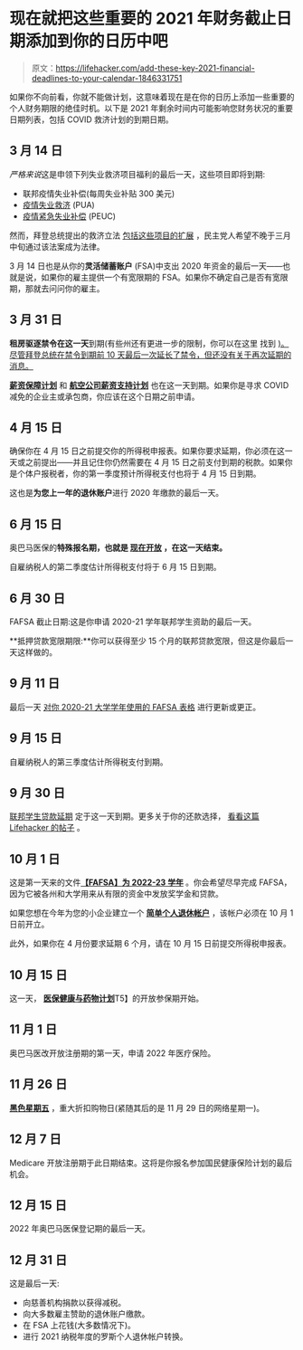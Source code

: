 # 现在就把这些重要的 2021 年财务截止日期添加到你的日历中吧

> 原文：<https://lifehacker.com/add-these-key-2021-financial-deadlines-to-your-calendar-1846331751>

如果你不向前看，你就不能做计划，这意味着现在是在你的日历上添加一些重要的个人财务期限的绝佳时机。以下是 2021 年剩余时间内可能影响您财务状况的重要日期列表，包括 COVID 救济计划的到期日期。



## **3 月 14 日**

*严格来说*这是申领下列失业救济项目福利的最后一天，这些项目即将到期:

*   联邦疫情失业补偿(每周失业补贴 300 美元)
*   [疫情失业救济](https://www.investopedia.com/pandemic-unemployment-assistance-pua-definition-4802064) (PUA)
*   [疫情紧急失业补偿](https://www.investopedia.com/pandemic-emergency-unemployment-compensation-peuc-definition-4802046) (PEUC)

然而，拜登总统提出的救济立法 [包括这些项目的扩展](https://www.cnbc.com/2021/02/11/latest-stimulus-proposes-400-weekly-unemployment-boost-through-august.html) ，民主党人希望不晚于三月中旬通过该法案成为法律。

3 月 14 日也是从你的**灵活储蓄账户** (FSA)中支出 2020 年资金的最后一天——也就是说，如果你的雇主提供一个有宽限期的 FSA。如果你不确定自己是否有宽限期，那就去问问你的雇主。

## **3 月 31 日**

**租房驱逐禁令在这一天**到期(有些州还有更进一步的限制，你可以在这里 找到 [)。尽管拜登总统在禁令到期前 10 天最后一次延长了禁令，但还没有关于再次延期的消息。](https://www.nolo.com/evictions-ban#:~:text=The%20CDC's%20latest%20order%20extends,obtain%20government%20assistance%20for%20housing)

[**薪资保障计划**](https://home.treasury.gov/policy-issues/cares/assistance-for-small-businesses) 和 [**航空公司薪资支持计划**](https://crsreports.congress.gov/product/pdf/IN/IN11482) 也在这一天到期。如果你是寻求 COVID 减免的企业主或承包商，你应该在这个日期之前申请。

## **4 月 15 日**

确保你在 4 月 15 日之前提交你的所得税申报表。如果你要求延期，你必须在这一天或之前提出——并且记住你仍然需要在 4 月 15 日之前支付到期的税款。如果你是个体户报税者，你的第一季度预计所得税支付也将于 4 月 15 日到期。

这也是**为您上一年的退休账户**进行 2020 年缴款的最后一天。

## **6 月 15 日**

奥巴马医保的**特殊报名期，也就是 [现在开放](https://www.healthcare.gov/quick-guide/dates-and-deadlines/) ，在这一天结束。**

自雇纳税人的第二季度估计所得税支付将于 6 月 15 日到期。

## **6 月 30 日**

FAFSA 截止日期:这是你申请 2020-21 学年联邦学生资助的最后一天。

**抵押贷款宽限期限:**你可以获得至少 15 个月的联邦贷款宽限，但这是你最后一天这样做的。

## 9 月 11 日

最后一天 [对你 2020-21 大学学年使用的 FAFSA 表格](https://studentaid.gov/2021/help/deadlines) 进行更新或更正。

## 9 月 15 日

自雇纳税人的第三季度估计所得税支付到期。

## 9 月 30 日

[联邦学生贷款延期](https://studentaid.gov/announcements-events/coronavirus) 定于这一天到期。更多关于你的还款选择， [看看这篇 Lifehacker 的帖子](https://twocents.lifehacker.com/make-a-plan-for-the-return-of-federal-student-loan-paym-1844537532) 。

## **10 月 1 日**

这是第一天来的文件[**【FAFSA】为 2022-23 学年**](https://studentaid.gov/apply-for-aid/fafsa/filling-out) 。你会希望尽早完成 FAFSA，因为它被各州和大学用来从有限的资金中发放奖学金和贷款。

如果您想在今年为您的小企业建立一个 [**简单个人退休帐户**](https://www.investopedia.com/terms/s/simple-ira.asp) ，该帐户必须在 10 月 1 日前开立。

此外，如果你在 4 月份要求延期 6 个月，请在 10 月 15 日前提交所得税申报表。

## **10 月 15 日**

这一天， [**医保健康与药物计划**](https://www.medicare.gov/blog/medicare-open-enrollment-get-ready)T5】的开放参保期开始。 

## **11 月 1 日**

奥巴马医改开放注册期的第一天，申请 2022 年医疗保险。

## **11 月 26 日**

[**黑色星期五**](https://www.investopedia.com/terms/b/blackfriday.asp) ，重大折扣购物日(紧随其后的是 11 月 29 日的网络星期一)。

## **12 月 7 日**

Medicare 开放注册期于此日期结束。这将是你报名参加国民健康保险计划的最后机会。

## **12 月 15 日**

2022 年奥巴马医保登记期的最后一天。

## **12 月 31 日**

这是最后一天:

*   向慈善机构捐款以获得减税。
*   向大多数雇主赞助的退休账户缴款。
*   在 FSA 上花钱(大多数情况下)。
*   进行 2021 纳税年度的罗斯个人退休帐户转换。
